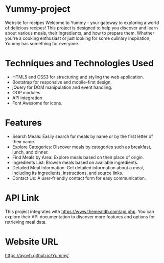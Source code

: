 # Yummy-project
Website for recipes 
Welcome to Yummy - your gateway to exploring a world of delicious recipes! This project is designed to help you discover and learn about various meals, their ingredients, and how to prepare them. Whether you're a cooking enthusiast or just looking for some culinary inspiration, Yummy has something for everyone.
# Techniques and Technologies Used
* HTML5 and CSS3 for structuring and styling the web application.
* Bootstrap for responsive and mobile-first design.
* jQuery for DOM manipulation and event handling.
* OOP modules.
* API integration
* Font Awesome for icons.
# Features
- Search Meals: Easily search for meals by name or by the first letter of their name.
- Explore Categories: Discover meals by categories such as breakfast, lunch, and dinner.
- Find Meals by Area: Explore meals based on their place of origin.
- Ingredients List: Browse meals based on available ingredients.
- Detailed Meal Information: Get detailed information about a meal, including its ingredients, instructions, and source links.
- Contact Us: A user-friendly contact form for easy communication.
  
# API Link
  This project integrates with https://www.themealdb.com/api.php. You can explore their API documentation to discover more features and options for retrieving meal data.
# Website URL
https://ayoyh.github.io/Yummy/
